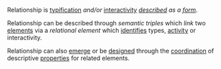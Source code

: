 Relationship is [typification](https://github.com/gcassel/Modular-Organization-Terminology/blob/master/terms/type.md) *and/or* [interactivity](https://github.com/gcassel/Modular-Organization-Terminology/blob/master/terms/interaction.md) *[described](https://github.com/gcassel/Modular-Organization-Terminology/blob/master/terms/description.md) as a [form](https://github.com/gcassel/Modular-Organization-Terminology/blob/master/terms/form.md)*.

Relationship can be described through *semantic triples* which *link* two [elements](https://github.com/gcassel/Modular-Organization-Terminology/blob/master/terms/element.md) via a *relational element* which [identifies](https://github.com/gcassel/Modular-Organization-Terminology/edit/master/terms/identify.md) types, [activity](https://github.com/gcassel/Modular-Organization-Terminology/blob/master/terms/activity.md) or interactivity.

Relationship can also [emerge](https://github.com/gcassel/Modular-Organization-Terminology/edit/master/terms/emerge.md) or be [designed](https://github.com/gcassel/Modular-Organization-Terminology/edit/master/terms/design.md) through the [coordination](https://github.com/gcassel/Modular-Organization-Terminology/blob/master/terms/coordination.md) of descriptive [properties](https://github.com/gcassel/Modular-Organization-Terminology/blob/master/terms/property.md) for related elements.
